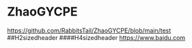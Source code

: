 # ZhaoGYCPE
https://github.com/RabbitsTail/ZhaoGYCPE/blob/main/test
##H2sizedheader
####H4sizedheader
https://www.baidu.com

